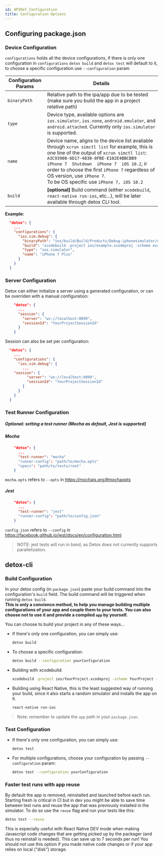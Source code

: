 ```yaml
---
id: APIRef.Configuration
title: Configuration Options
---
```


## Configuring package.json 
### Device Configuration
`configurations` holds all the device configurations, if there is only one configuration in `configurations` `detox build` and `detox test` will default to it, to choose a specific configuration use `--configuration` param<br>
	

|Configuration Params|Details|
|---|---|
|`binaryPath`| Relative path to the ipa/app due to be  tested (make sure you build the app in a project relative path)|
|`type`| Device type, available options are `ios.simulator`, `ios.none`, `android.emulator`, and `android.attached`. Currently only `ios.simulator` is supported. |
|`name`| Device name, aligns to the device list avaliable through `xcrun simctl list` for example, this is one line of the output of `xcrun simctl list`: `A3C93900-6D17-4830-8FBE-E102E4BBCBB9  iPhone 7  Shutdown  iPhone 7  iOS 10.2`, ir order to choose the first `iPhone 7` regardless of OS version, use `iPhone 7`. <br>To be OS specific use `iPhone 7, iOS 10.2`|
|`build`| **[optional]** Build command (either `xcodebuild`, `react-native run-ios`, etc...), will be later available through detox CLI tool.|
	
**Example:**

```json
  "detox": {
	...
    "configurations": {
      "ios.sim.debug": {
        "binaryPath": "ios/build/Build/Products/Debug-iphonesimulator/example.app",
        "build": "xcodebuild -project ios/example.xcodeproj -scheme example -configuration Debug -sdk iphonesimulator -derivedDataPath ios/build",
        "type": "ios.simulator",
        "name": "iPhone 7 Plus"
      }
    }
  }
```	
	
	
### Server Configuration
Detox can either initialize a server using a generated configuration, or can be overriden with a manual  configuration:
	
```json
	"detox": {
	  ...
	  "session": {
		"server": "ws://localhost:8099",
		"sessionId": "YourProjectSessionId"
	  }
	}
```

Session can also be set per configuration:

```json
  "detox": {
	...
    "configurations": {
      "ios.sim.debug": {
        ...
	"session": {
          "server": "ws://localhost:8099",
          "sessionId": "YourProjectSessionId"
        }
      }
    }
  }
```	

### Test Runner Configuration

##### Optional: setting a test runner (Mocha as default, Jest is supported)
##### Mocha
```json
	"detox": {
	  ...
	  "test-runner": "mocha"
	  "runner-config": "path/to/mocha.opts"
	  "specs": "path/to/tests/root"
	}
```
`mocha.opts` refers to `--opts` in https://mochajs.org/#mochaopts

##### Jest
```json
	"detox": {
	  ...
	  "test-runner": "jest"
	  "runner-config": "path/to/config.json"
	}
```
`config.json` refers to `--config` in https://facebook.github.io/jest/docs/en/configuration.html
>NOTE: jest tests will run in band, as Detox does not currently supports parallelization. 

## detox-cli
### Build Configuration

In your detox config (in `package.json`) paste your build command into the configuration's `build` field. 
The build command will be triggered when running `detox build`.<br>
**This is only a convience method, to help you manage building multiple configurations of your app and couple them to your tests. You can also choose not to use it and provide a compiled `app` by yourself.**

You can choose to build your project in any of these ways...

* If there's only one configuration, you can simply use:

	```sh
	detox build
	```

* To choose a specific configuration:
	
	```sh
	detox build --configuration yourConfiguration
	```
* Building with xcodebuild:

	```sh
	xcodebuild -project ios/YourProject.xcodeproj -scheme YourProject -sdk iphonesimulator -derivedDataPath ios/build
	```
	
* Building using React Native, this is the least suggested way of running your build, since it also starts a random simulator and installs the app on it.
	
  ```sh 
  react-native run-ios
  ```

> Note: remember to update the `app` path in your `package.json`.


### Test Configuration
* If there's only one configuration, you can simply use:

	```sh
	detox test
	```
* For multiple configurations, choose your configuration by passing `--configuration` param:
	
	```sh
	detox test --configuration yourConfiguration
	```

### Faster test runs with app reuse
By default the app is removed, reinstalled and launched before each run.
Starting fresh is critical in CI but in dev you might be able to save time between test runs and reuse the app that was previously installed in the simulator. To do so use the `reuse` flag and run your tests like this:

```sh
detox test --reuse
```

This is especially useful with React Native DEV mode when making Javascript code changes that are getting picked up by the packager (and thus no reinstall is needed). This can save up to 7 seconds per run!
You should not use this option if you made native code changes or if your app relies on local ("disk") storage.
